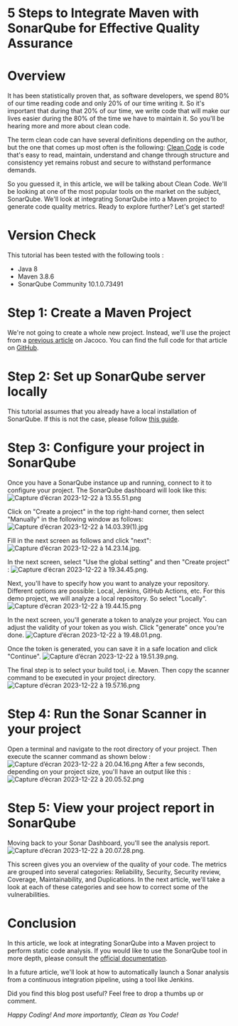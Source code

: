 5 Steps to Integrate Maven with SonarQube for Effective Quality Assurance
=========================================================================
# Overview
It has been statistically proven that, as software developers, we spend 80% of our time reading code and only 20% of our time writing it.  So it's important that during that 20% of our time, we write code that will make our lives easier during the 80% of the time we have to maintain it. So you'll be hearing more and more about clean code.

The term clean code can have several definitions depending on the author, but the one that comes up most often is the following: [Clean Code](https://www.sonarsource.com/solutions/clean-code/#:~:text=Clean%20Code%20is%20code%20that's,value%20out%20of%20your%20software.) is code that's easy to read, maintain, understand and change through structure and consistency yet remains robust and secure to withstand performance demands.

So you guessed it, in this article, we will be talking about Clean Code. We'll be looking at one of the most popular tools on the market on the subject, SonarQube. We'll look at integrating SonarQube into a Maven project to generate code quality metrics. Ready to explore further? Let's get started!

# Version Check
This tutorial has been tested with the following tools :
- Java 8
- Maven 3.8.6
- SonarQube Community 10.1.0.73491

# Step 1: Create a Maven Project
We're not going to create a whole new project. Instead, we'll use the project from a [previous article](https://kloudly.hashnode.dev/how-to-generate-code-coverage-report-using-jacoco-in-a-java-application) on Jacoco. You can find the full code for that article on [GitHub](https://github.com/elkamphy/kloudly-tutorials/tree/master/core-java-modules/core-java-jacoco).
# Step 2: Set up SonarQube server locally
This tutorial assumes that you already have a local installation of SonarQube. If this is not the case, please follow [this guide](https://docs.sonarsource.com/sonarqube/latest/try-out-sonarqube/). 

# Step 3: Configure your project in SonarQube
Once you have a SonarQube instance up and running, connect to it to configure your project.
The SonarQube dashboard will look like this: 
![Capture d’écran 2023-12-22 à 13.55.51.png](https://ucarecdn.com/1e491d54-0cf0-4b6a-b705-335d1bae2114/)

Click on "Create a project" in the top right-hand corner, then select "Manually" in the following window as follows: 
![Capture d’écran 2023-12-22 à 14.03.39(1).jpg](https://ucarecdn.com/f6fd1fed-ecda-4ec6-9b32-5148677f42d9/)

Fill in the next screen as follows and click "next": 
![Capture d’écran 2023-12-22 à 14.23.14.jpg](https://ucarecdn.com/f94dd0d9-062b-4c86-b46c-2307620e3f71/).

In the next screen, select "Use the global setting" and then "Create project" : 
![Capture d’écran 2023-12-22 à 19.34.45.png](https://ucarecdn.com/435c0244-6da1-49aa-bd13-320d114ac17b/).

Next, you'll have to specify how you want to analyze your repository. Different options are possible: Local, Jenkins, GitHub Actions, etc. For this demo project, we will analyze a local repository. So select "Locally".
![Capture d’écran 2023-12-22 à 19.44.15.png](https://ucarecdn.com/d9b3cce7-f433-470a-b8db-601a63bb2f51/)

In the next screen, you'll generate a token to analyze your project. You can adjust the validity of your token as you wish. Click "generate" once you're done.
![Capture d’écran 2023-12-22 à 19.48.01.png](https://ucarecdn.com/aaf0ab3c-f3cb-46fd-9b08-48eb6a181e80/).

Once the token is generated, you can save it in a safe location and click "Continue".
![Capture d’écran 2023-12-22 à 19.51.39.png](https://ucarecdn.com/abaec6c4-4a5c-46dd-a2da-fa050d1c30c7/).

The final step is to select your build tool, i.e. Maven. Then copy the scanner command to be executed in your project directory.
![Capture d’écran 2023-12-22 à 19.57.16.png](https://ucarecdn.com/a7cf32d2-cb68-4e79-b8dd-af02b3724225/)

# Step 4: Run the Sonar Scanner in your project
Open a terminal and navigate to the root directory of your project. Then execute the scanner command as shown below :
![Capture d’écran 2023-12-22 à 20.04.16.png](https://ucarecdn.com/04749c38-1493-440f-9d80-4d885c4327dc/)
After a few seconds, depending on your project size, you'll have an output like this : 
![Capture d’écran 2023-12-22 à 20.05.52.png](https://ucarecdn.com/25ddc2cf-3125-463a-9881-401e8092e497/)
# Step 5: View your project report in SonarQube
Moving back to your Sonar Dashboard, you'll see the analysis report.
![Capture d’écran 2023-12-22 à 20.07.28.png](https://ucarecdn.com/295e3f0d-cede-483d-b77c-1f5e1315f578/).

This screen gives you an overview of the quality of your code. The metrics are grouped into several categories: Reliability, Security, Security review, Coverage, Maintainability, and Duplications. In the next article, we'll take a look at each of these categories and see how to correct some of the vulnerabilities.

# Conclusion
In this article, we look at integrating SonarQube into a Maven project to perform static code analysis. If you would like to use the SonarQube tool in more depth, please consult the [official documentation](https://docs.sonarsource.com/sonarqube/latest/).

In a future article, we'll look at how to automatically launch a Sonar analysis from a continuous integration pipeline, using a tool like Jenkins. 

Did you find this blog post useful? Feel free to drop a thumbs up or comment.

*Happy Coding! And more importantly, Clean as You Code!*
